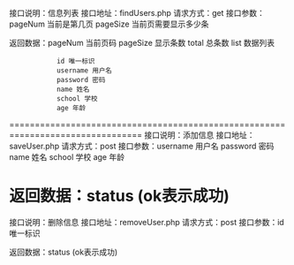 接口说明：信息列表
接口地址：findUsers.php
请求方式：get
接口参数：pageNum 当前是第几页    pageSize 当前页需要显示多少条

返回数据：pageNum   当前页码
         pageSize  显示条数
         total     总条数
         list      数据列表

                id 唯一标识
                username 用户名
                password 密码
                name 姓名
                school 学校
                age 年龄
================================================================================
接口说明：添加信息
接口地址：saveUser.php
请求方式：post
接口参数：username 用户名
         password 密码
         name 姓名
         school 学校
         age 年龄

返回数据：status (ok表示成功)
=================================================================================
接口说明：删除信息
接口地址：removeUser.php
请求方式：post
接口参数：id 唯一标识

返回数据：status (ok表示成功)




